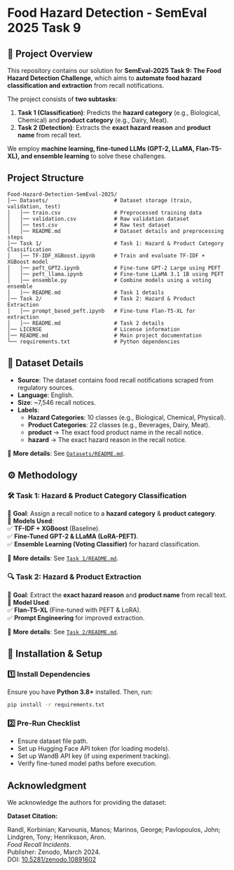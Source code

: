 # Food Hazard Detection - SemEval 2025 Task 9  

## 📌 Project Overview  
This repository contains our solution for **SemEval-2025 Task 9: The Food Hazard Detection Challenge**, which aims to **automate food hazard classification and extraction** from recall notifications.  

The project consists of **two subtasks**:  
1. **Task 1 (Classification)**: Predicts the **hazard category** (e.g., Biological, Chemical) and **product category** (e.g., Dairy, Meat).  
2. **Task 2 (Detection)**: Extracts the **exact hazard reason** and **product name** from recall text.  

We employ **machine learning, fine-tuned LLMs (GPT-2, LLaMA, Flan-T5-XL), and ensemble learning** to solve these challenges.  

## Project Structure
```plaintext
Food-Hazard-Detection-SemEval-2025/ 
│── Datasets/                     # Dataset storage (train, validation, test) 
│   │── train.csv                 # Preprocessed training data 
│   │── validation.csv            # Raw validation dataset 
│   │── test.csv                  # Raw test dataset 
│   │── README.md                 # Dataset details and preprocessing steps 
│── Task 1/                       # Task 1: Hazard & Product Category Classification 
│   │── TF-IDF_XGBoost.ipynb      # Train and evaluate TF-IDF + XGBoost model 
│   │── peft_GPT2.ipynb           # Fine-tune GPT-2 Large using PEFT 
│   │── peft_llama.ipynb          # Fine-tune LLaMA 3.1 1B using PEFT 
│   │── ensemble.py               # Combine models using a voting ensemble 
│   │── README.md                 # Task 1 details 
│── Task 2/                       # Task 2: Hazard & Product Extraction 
│   │── prompt_based_peft.ipynb   # Fine-tune Flan-T5-XL for extraction 
│   │── README.md                 # Task 2 details 
│── LICENSE                       # License information 
│── README.md                     # Main project documentation 
└── requirements.txt              # Python dependencies 
```

## 📂 Dataset Details  
- **Source**: The dataset contains food recall notifications scraped from regulatory sources.  
- **Language**: English.  
- **Size**: ~7,546 recall notices.  
- **Labels**:  
  - **Hazard Categories**: 10 classes (e.g., Biological, Chemical, Physical).  
  - **Product Categories**: 22 classes (e.g., Beverages, Dairy, Meat).
  - **product** → The exact food product name in the recall notice.  
  - **hazard** → The exact hazard reason in the recall notice.  

📌 **More details**: See [`Datasets/README.md`](Datasets/readme.md).  


## ⚙️ Methodology  

### **🛠 Task 1: Hazard & Product Category Classification**  
🔹 **Goal**: Assign a recall notice to a **hazard category** & **product category**.  
🔹 **Models Used**:  
✅ **TF-IDF + XGBoost** (Baseline).  
✅ **Fine-Tuned GPT-2 & LLaMA (LoRA-PEFT)**.  
✅ **Ensemble Learning (Voting Classifier)** for hazard classification.  

📌 **More details**: See [`Task 1/README.md`](https://github.com/madhans476/Food-hazard-detection-SEMEVAL-2025/blob/fda1f55214af673a48ef485a72c563ee9135e17d/Task%201/readme.md).  


### **🔍 Task 2: Hazard & Product Extraction**  
🔹 **Goal**: Extract the **exact hazard reason** and **product name** from recall text.  
🔹 **Model Used**:  
✅ **Flan-T5-XL** (Fine-tuned with PEFT & LoRA).  
✅ **Prompt Engineering** for improved extraction.  

📌 **More details**: See [`Task 2/README.md`](https://github.com/madhans476/Food-hazard-detection-SEMEVAL-2025/blob/fda1f55214af673a48ef485a72c563ee9135e17d/Task%202/readme.md).  


## 🚀 Installation & Setup  

### **1️⃣ Install Dependencies**  
Ensure you have **Python 3.8+** installed. Then, run:  
```bash
pip install -r requirements.txt
```
### 2️⃣ Pre-Run Checklist
- Ensure dataset file path.
- Set up Hugging Face API token (for loading models).
- Set up WandB API key (if using experiment tracking).
- Verify fine-tuned model paths before execution.


## Acknowledgment

We acknowledge the authors for providing the dataset:

**Dataset Citation:**

Randl, Korbinian; Karvounis, Manos; Marinos, George; Pavlopoulos, John; Lindgren, Tony; Henriksson, Aron.  
*Food Recall Incidents*.  
Publisher: Zenodo, March 2024.  
DOI: [10.5281/zenodo.10891602](https://doi.org/10.5281/zenodo.10891602)

